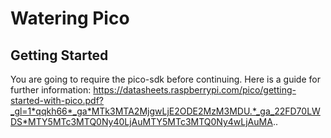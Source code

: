 # Watering Pico

## Getting Started 
You are going to require the pico-sdk before continuing.
Here is a guide for further information: https://datasheets.raspberrypi.com/pico/getting-started-with-pico.pdf?_gl=1*qqkh66*_ga*MTk3MTA2MjgwLjE2ODE2MzM3MDU.*_ga_22FD70LWDS*MTY5MTc3MTQ0Ny40LjAuMTY5MTc3MTQ0Ny4wLjAuMA..
